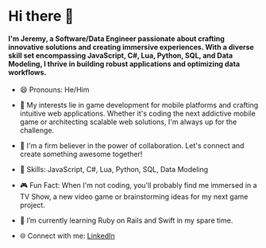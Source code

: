 # Hi there 👋
#### I'm Jeremy, a Software/Data Engineer passionate about crafting innovative solutions and creating immersive experiences. With a diverse skill set encompassing JavaScript, C#, Lua, Python, SQL, and Data Modeling, I thrive in building robust applications and optimizing data workflows.

- 😄 Pronouns: He/Him
- 🚀 My interests lie in game development for mobile platforms and crafting intuitive web applications. Whether it's coding the next addictive mobile game or architecting scalable web solutions, I'm always up for the challenge.

- 💬 I'm a firm believer in the power of collaboration. Let's connect and create something awesome together!

- 🔧 Skills: JavaScript, C#, Lua, Python, SQL, Data Modeling

- 🎮 Fun Fact: When I'm not coding, you'll probably find me immersed in a TV Show, a new video game or brainstorming ideas for my next game project.

- 🌱 I’m currently learning Ruby on Rails and Swift in my spare time.
  
- 🌐 Connect with me:
[LinkedIn](https://www.linkedin.com/in/mrjeremyadams/)

<!--
[Twitter](your-twitter-profile)
**mrjeremy28/mrjeremy28** is a ✨ _special_ ✨ repository because its `README.md` (this file) appears on your GitHub profile.

Here are some ideas to get you started:

- 🔭 I’m currently working on ...
- 👯 I’m looking to collaborate on ...
- 🤔 I’m looking for help with ...
- 💬 Ask me about ...
- 📫 How to reach me: ...
- 😄 Pronouns: ...
- ⚡ Fun fact: ...
-->
